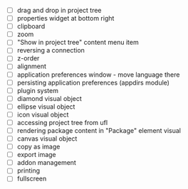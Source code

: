 - [ ] drag and drop in project tree
- [ ] properties widget at bottom right
- [ ] clipboard
- [ ] zoom
- [ ] "Show in project tree" content menu item
- [ ] reversing a connection
- [ ] z-order
- [ ] alignment
- [ ] application preferences window - move language there
- [ ] persisting application preferences (appdirs module)
- [ ] plugin system
- [ ] diamond visual object
- [ ] ellipse visual object
- [ ] icon visual object
- [ ] accessing project tree from ufl
- [ ] rendering package content in "Package" element visual
- [ ] canvas visual object
- [ ] copy as image
- [ ] export image
- [ ] addon management
- [ ] printing
- [ ] fullscreen
